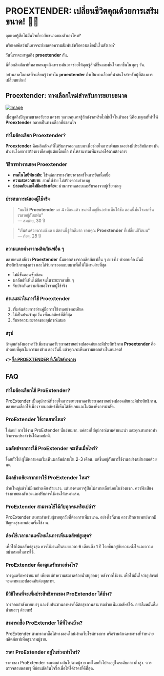# PROEXTENDER: เปลี่ยนชีวิตคุณด้วยการเสริมขนาด! 💪✨

คุณเคยรู้สึกไม่มั่นใจเกี่ยวกับขนาดของตัวเองไหม? 

หรือเคยคิดว่ามันอาจจะส่งผลต่อความสัมพันธ์หรือความเชื่อมั่นในตัวเอง? 

วันนี้เราจะมาพูดถึง **proextender** กัน. 

นี่คือผลิตภัณฑ์ที่หลายคนพูดถึงเพราะมันอาจช่วยให้คุณรู้สึกดีขึ้นและมั่นใจมากขึ้นในทุกๆ วัน. 

อย่าพลาดโอกาสที่จะเรียนรู้ว่าทำไม **proextender** ถึงเป็นทางเลือกที่น่าสนใจสำหรับผู้ที่ต้องการเปลี่ยนแปลง!

## Proextender: ทางเลือกใหม่สำหรับการขยายขนาด

[![Image](https://www2.sellhealth.com/26/proextender_3_1.jpg)](https://gchaffi.com/bVo7OQkX)

เมื่อพูดถึงปัญหาขนาดอวัยวะเพศชาย หลายคนอาจรู้สึกกังวลหรือไม่มั่นใจในตัวเอง 
นี่คือเหตุผลที่ทำให้ **Proextender** กลายเป็นทางเลือกที่น่าสนใจ 

### ทำไมต้องเลือก Proextender?

**Proextender** คือผลิตภัณฑ์ที่ได้รับการออกแบบมาเพื่อช่วยในการเพิ่มขนาดอย่างมีประสิทธิภาพ 
มันทำงานโดยการสร้างแรงยืดหยุ่นต่อเนื้อเยื่อ ทำให้สามารถเพิ่มขนาดได้ตามต้องการ 

### วิธีการทำงานของ Proextender

- **เทคโนโลยีทันสมัย**: ใช้หลักการทางวิทยาศาสตร์ในการยืดเนื้อเยื่อ
- **ความสะดวกสบาย**: สวมใส่ง่าย ไม่สร้างความรำคาญ
- **ปลอดภัยและไม่มีผลข้างเคียง**: ผ่านการทดสอบและรับรองจากผู้เชี่ยวชาญ

### ประสบการณ์ของผู้ใช้จริง

> "ผมใช้ **Proextender** มา 4 เดือนแล้ว ขนาดใหญ่ขึ้นอย่างเห็นได้ชัด ตอนนี้มั่นใจมากขึ้นเวลาอยู่กับแฟน"  
> — สมชาย, 30 ปี  

> "เริ่มต้นด้วยความลังเล แต่ตอนนี้รู้สึกดีมาก ขอบคุณ **Proextender** ที่เปลี่ยนชีวิตผม"  
> — ก้อง, 28 ปี  

### ความแตกต่างจากผลิตภัณฑ์อื่น ๆ

หลายคนสงสัยว่า **Proextender** นั้นแตกต่างจากผลิตภัณฑ์อื่น ๆ อย่างไร 
คำตอบคือ มันมีประสิทธิภาพสูงกว่า และได้รับการออกแบบมาเพื่อให้ใช้งานง่ายที่สุด 

- ไม่มีขั้นตอนซับซ้อน 
- ผลลัพธ์ที่เห็นได้ชัดเจนในระยะเวลาสั้น ๆ
- รับประกันความพึงพอใจจากผู้ใช้จริง 

### คำแนะนำในการใช้ Proextender

1. เริ่มต้นด้วยการอ่านคู่มือการใช้งานอย่างละเอียด
2. ใช้เป็นประจำทุกวัน เพื่อผลลัพธ์ที่ดีที่สุด
3. รักษาความสะอาดของอุปกรณ์เสมอ 

### สรุป

ถ้าคุณกำลังมองหาวิธีเพิ่มขนาดอวัยวะเพศชายอย่างปลอดภัยและมีประสิทธิภาพ 
**Proextender** คือคำตอบที่คุณไม่ควรมองข้าม 
ลองวันนี้ แล้วคุณจะเห็นความแตกต่างในอนาคต!



**👉 [ซื้อ PROEXTENDER ที่เว็บไซต์ทางการ](https://gchaffi.com/bVo7OQkX)**

## FAQ

### ทำไมต้องเลือกใช้ ProExtender?
ProExtender เป็นอุปกรณ์ที่ช่วยในการขยายขนาดอวัยวะเพศชายอย่างปลอดภัยและมีประสิทธิภาพ. หลายคนเลือกใช้เนื่องจากผลลัพธ์ที่เห็นได้ชัดเจนและไม่ต้องพึ่งการผ่าตัด.

### ProExtender ใช้งานยากไหม?
ไม่เลย! การใช้งาน ProExtender นั้นง่ายมาก. แค่สวมใส่อุปกรณ์ตามคำแนะนำ และคุณสามารถทำกิจกรรมประจำวันได้ตามปกติ.

### ผลลัพธ์จากการใช้ ProExtender จะเห็นเมื่อไหร่?
โดยทั่วไป ผู้ใช้หลายคนเริ่มเห็นผลลัพธ์ภายใน 2-3 เดือน. แต่ขึ้นอยู่กับการใช้งานอย่างสม่ำเสมอด้วยนะ.

### มีผลข้างเคียงจากการใช้ ProExtender ไหม?
ส่วนใหญ่แล้วไม่มีผลข้างเคียงร้ายแรง. แต่บางคนอาจรู้สึกไม่สบายเล็กน้อยในช่วงแรก. ควรฟังเสียงร่างกายของตัวเองและปรับการใช้งานให้เหมาะสม.

### ProExtender สามารถใช้ได้กับทุกคนหรือเปล่า?
ProExtender เหมาะสำหรับผู้ชายทุกวัยที่ต้องการเพิ่มขนาด. อย่างไรก็ตาม ควรปรึกษาแพทย์หากมีปัญหาสุขภาพก่อนเริ่มใช้งาน.

### ต้องใช้เวลานานแค่ไหนในการเห็นผลลัพธ์สูงสุด?
เพื่อให้ได้ผลลัพธ์สูงสุด ควรใช้งานเป็นระยะเวลา 6 เดือนถึง 1 ปี โดยขึ้นอยู่กับความตั้งใจและความสม่ำเสมอในการใช้.

### ProExtender ต้องดูแลรักษาอย่างไร?
การดูแลรักษาง่ายมาก! เพียงแค่ทำความสะอาดด้วยน้ำสบู่อ่อนๆ หลังจากใช้งาน เพื่อให้มั่นใจว่าอุปกรณ์จะคงทนและปลอดภัยต่อสุขภาพ.

### มีวิธีไหนที่จะเพิ่มประสิทธิภาพของ ProExtender ได้บ้าง?
การออกกำลังกายเบาๆ และรับประทานอาหารที่ดีต่อสุขภาพสามารถช่วยเพิ่มผลลัพธ์ได้. อย่าลืมหมั่นดื่มน้ำเยอะๆ ด้วยนะ!

### สามารถซื้อ ProExtender ได้ที่ไหนบ้าง?
ProExtender สามารถหาซื้อได้ทางออนไลน์ผ่านเว็บไซต์ทางการ หรือร้านค้าเฉพาะทางที่จำหน่ายผลิตภัณฑ์เพื่อสุขภาพผู้ชาย.

### ราคา ProExtender อยู่ในช่วงเท่าไหร่?
ราคาของ ProExtender จะแตกต่างกันไปตามผู้ขาย แต่โดยทั่วไปจะอยู่ในระดับกลางถึงสูง. ควรตรวจสอบหลายๆ ที่ก่อนตัดสินใจซื้อเพื่อให้ได้ราคาที่ดีที่สุด.
